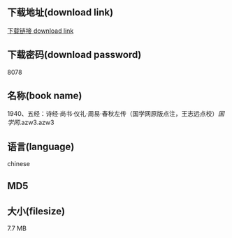 ## 下载地址(download link)
[下载链接 download link](https://voluble-croquembouche-d321dc.netlify.app/?s=1940%E3%80%81%E4%BA%94%E7%BB%8F%EF%BC%9A%E8%AF%97%E7%BB%8F%C2%B7%E5%B0%9A%E4%B9%A6%C2%B7%E4%BB%AA%E7%A4%BC%C2%B7%E5%91%A8%E6%98%93%C2%B7%E6%98%A5%E7%A7%8B%E5%B7%A6%E4%BC%A0%EF%BC%88%E5%9B%BD%E5%AD%A6%E7%BD%91%E5%8E%9F%E7%89%88%E7%82%B9%E6%B3%A8%EF%BC%8C%E7%8E%8B%E5%BF%97%E8%BF%9C%E7%82%B9%E6%A0%A1%EF%BC%89_%E5%9B%BD%E5%AD%A6%E7%BD%91_.azw3)

## 下载密码(download password)
8078

## 名称(book name)
1940、五经：诗经·尚书·仪礼·周易·春秋左传（国学网原版点注，王志远点校）_国学网_.azw3.azw3

## 语言(language)
chinese

## MD5


## 大小(filesize)
7.7 MB

